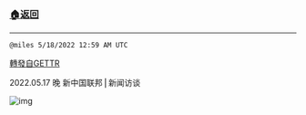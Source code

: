 ###  [:house:返回](README.md)
---


`@miles 5/18/2022 12:59 AM UTC`

[轉發自GETTR](https://gettr.com/post/p1a8mjs02aa)

2022.05.17  晚 新中国联邦⎪新闻访谈

![img](https://media.gettr.com/group18/origin/2022/05/18/00/69407735-cc20-d191-3eb7-2e4180680727/6383d6c383a688bc0ce747d8282e44b3.jpeg)
